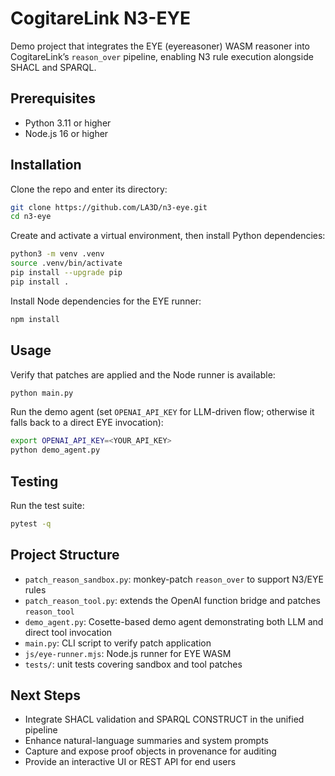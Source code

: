 # CogitareLink N3-EYE
Demo project that integrates the EYE (eyereasoner) WASM reasoner into CogitareLink’s `reason_over` pipeline,
enabling N3 rule execution alongside SHACL and SPARQL.

## Prerequisites

- Python 3.11 or higher
- Node.js 16 or higher

## Installation

Clone the repo and enter its directory:
```bash
git clone https://github.com/LA3D/n3-eye.git
cd n3-eye
```

Create and activate a virtual environment, then install Python dependencies:
```bash
python3 -m venv .venv
source .venv/bin/activate
pip install --upgrade pip
pip install .
```

Install Node dependencies for the EYE runner:
```bash
npm install
```

## Usage

Verify that patches are applied and the Node runner is available:
```bash
python main.py
```

Run the demo agent (set `OPENAI_API_KEY` for LLM-driven flow; otherwise it falls back to a direct EYE invocation):
```bash
export OPENAI_API_KEY=<YOUR_API_KEY>
python demo_agent.py
```

## Testing

Run the test suite:
```bash
pytest -q
```

## Project Structure

- `patch_reason_sandbox.py`: monkey-patch `reason_over` to support N3/EYE rules
- `patch_reason_tool.py`: extends the OpenAI function bridge and patches `reason_tool`
- `demo_agent.py`: Cosette-based demo agent demonstrating both LLM and direct tool invocation
- `main.py`: CLI script to verify patch application
- `js/eye-runner.mjs`: Node.js runner for EYE WASM
- `tests/`: unit tests covering sandbox and tool patches

## Next Steps

- Integrate SHACL validation and SPARQL CONSTRUCT in the unified pipeline
- Enhance natural-language summaries and system prompts
- Capture and expose proof objects in provenance for auditing
- Provide an interactive UI or REST API for end users
